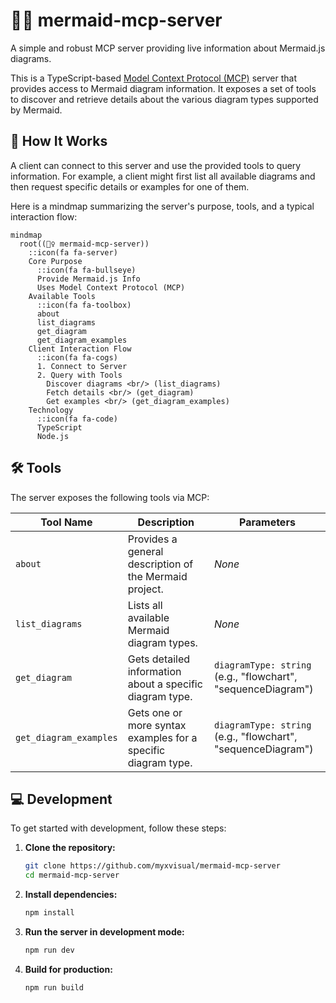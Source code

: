# 🧜‍♀️ mermaid-mcp-server

A simple and robust MCP server providing live information about Mermaid.js diagrams.

This is a TypeScript-based [Model Context Protocol (MCP)](https://github.com/microsoft/vscode-languageserver-node/blob/main/protocol/src/common/protocol.mcp.ts) server that provides access to Mermaid diagram information. It exposes a set of tools to discover and retrieve details about the various diagram types supported by Mermaid.

## 🚀 How It Works

A client can connect to this server and use the provided tools to query information. For example, a client might first list all available diagrams and then request specific details or examples for one of them.

Here is a mindmap summarizing the server's purpose, tools, and a typical interaction flow:

```mermaid
mindmap
  root((🧜‍♀️ mermaid-mcp-server))
    ::icon(fa fa-server)
    Core Purpose
      ::icon(fa fa-bullseye)
      Provide Mermaid.js Info
      Uses Model Context Protocol (MCP)
    Available Tools
      ::icon(fa fa-toolbox)
      about
      list_diagrams
      get_diagram
      get_diagram_examples
    Client Interaction Flow
      ::icon(fa fa-cogs)
      1. Connect to Server
      2. Query with Tools
        Discover diagrams <br/> (list_diagrams)
        Fetch details <br/> (get_diagram)
        Get examples <br/> (get_diagram_examples)
    Technology
      ::icon(fa fa-code)
      TypeScript
      Node.js
```

## 🛠️ Tools

The server exposes the following tools via MCP:

| Tool Name              | Description                                                          | Parameters                                                              |
| ---------------------- | -------------------------------------------------------------------- | ----------------------------------------------------------------------- |
| `about`                | Provides a general description of the Mermaid project.               | _None_                                                                  |
| `list_diagrams`        | Lists all available Mermaid diagram types.                           | _None_                                                                  |
| `get_diagram`          | Gets detailed information about a specific diagram type.             | `diagramType: string` <br/> (e.g., "flowchart", "sequenceDiagram")      |
| `get_diagram_examples` | Gets one or more syntax examples for a specific diagram type.        | `diagramType: string` <br/> (e.g., "flowchart", "sequenceDiagram")      |

## 💻 Development

To get started with development, follow these steps:

1.  **Clone the repository:**
    ```bash
    git clone https://github.com/myxvisual/mermaid-mcp-server
    cd mermaid-mcp-server
    ```

2.  **Install dependencies:**
    ```bash
    npm install
    ```

3.  **Run the server in development mode:**
    ```bash
    npm run dev
    ```

4.  **Build for production:**
    ```bash
    npm run build
    ```
